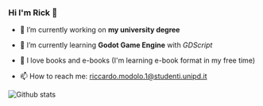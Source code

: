 ### Hi I'm Rick 👋

- 🔭 I’m currently working on **my university degree**
- 🌱 I’m currently learning **Godot Game Engine** with *GDScript*
- 📗 I love books and e-books (I'm learning e-book format in my free time)

- 📫 How to reach me: riccardo.modolo.1@studenti.unipd.it

![Github stats](https://github-readme-stats.vercel.app/api?username=ricksrick&theme=algolia&show_icons=true&count_private=true&include_all_commits=false)
